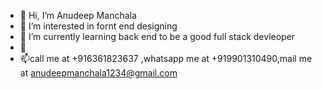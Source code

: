 - 👋 Hi, I’m Anudeep Manchala
- 👀 I’m interested in fornt end designing
- 🌱 I’m currently learning back end to be a good full stack devleoper 
- 💞
- 📫call me at +916361823637 ,whatsapp me at +919901310490,mail me at anudeepmanchala1234@gmail.com

<!---
anudeepmanchala/anudeepmanchala is a ✨ special ✨ repository because its `README.md` (this file) appears on your GitHub profile.
You can click the Preview link to take a look at your changes.
--->

